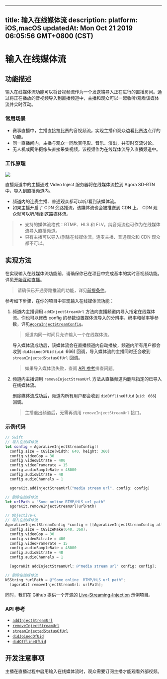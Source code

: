 
---
title: 输入在线媒体流
description: 
platform: iOS,macOS
updatedAt: Mon Oct 21 2019 06:05:56 GMT+0800 (CST)
---
# 输入在线媒体流
## 功能描述
输入在线媒体流功能可以将音视频流作为一个发送端导入正在进行的直播房间。通过将正在播放的音视频导入到直播频道中，主播和观众可以一起收听/观看该媒体流并实时互动。

### 常用场景

- 赛事直播中，主播直接拉比赛的音视频流，实现主播和观众边看比赛边点评的功能。
- 同一直播间内，主播与观众一同欣赏电影、音乐、演出，并实时交流讨论。
- 无人机或网络摄像头直接采集视频，该视频作为在线媒体流导入直播频道中。

### 工作原理

![](https://web-cdn.agora.io/docs-files/1569397540228)

直播频道中的主播通过 Video Inject 服务器将在线媒体流拉到 Agora SD-RTN 中，导入到直播频道内。

- 频道内的连麦主播、普通观众都可以听/看到该媒体流。
- 如果主播开启了 CDN 旁路推流，该媒体流也会被推送到 CDN 上， CDN 观众就可以听/看到这路媒体流。

> - 支持的媒体流格式：RTMP、HLS 和 FLV。纯音频流也可作为在线媒体流导入直播频道。
> - 只有主播可以导入/删除在线媒体流，连麦主播、普通观众和 CDN 观众都不可以。

## 实现方法

在实现输入在线媒体流功能前，请确保你已在项目中完成基本的实时音视频功能。详见[开始互动直播](../../cn/Interactive%20Broadcast/start_live_ios.md)。

> 请确保已开通旁路推流的功能，详见[前提条件](../../cn/Interactive%20Broadcast/cdn_streaming_apple.md)。

参考如下步骤，在你的项目中实现输入在线媒体流功能：

1. 频道内主播调用 `addInjectStreamUrl` 方法向直播频道内导入指定在线媒体流。你也可以修改 config 的参数设置媒体流导入的分辨率、码率和帧率等参数，详见[`AgoraInjectStreamConfig`](https://docs.agora.io/cn/Interactive%20Broadcast/API%20Reference/oc/Classes/AgoraLiveInjectStreamConfig.html)。

   > 频道内同一时间只允许输入一个在线媒体流。

   导入媒体流成功后，该媒体流会在直播频道内自动播放，频道内所有用户都会收到 `didJoinedOfUid` (`uid`: 666) 回调，导入媒体流的主播同时还会收到 `streamInjectedStatusOfUrl` 回调。

   > 如果导入媒体流失败，查阅 [API 参考](#api)排查问题。

2. 频道内主播调用 `removeInjectStreamUrl` 方法从直播频道内删除指定的已导入在线媒体流。

   删除媒体流成功后，频道内所有用户都会收到  `didOfflineOfUid` (`uid: 666`) 回调。

   > 主播退出频道后，无需再调用 `removeInjectStreamUrl` 接口。



### 示例代码

```swift
// Swift
// 导入在线媒体流
let config = AgoraLiveInjectStreamConfig()
  config.size = CGSize(width: 640, height: 360)
  config.videoGop = 30
  config.videoBitrate = 400
  config.videoFramerate = 15
  config.audioSampleRate = 48000
  config.audioBitrate = 48
  config.audioChannels = 1

  agoraKit.addInjectStreamUrl("media stream url", config: config)

// 删除在线媒体流
let urlPath = "Some online RTMP/HLS url path"
  agoraKit.removeInjectStreamUrl(urlPath)
```

```objective-c
// Objective-C
// 导入在线媒体流
AgoraLiveInjectStreamConfig *config = [[AgoraLiveInjectStreamConfig alloc] init];
  config.size = CGSizeMake(640, 360);
  config.videoGop = 30
  config.videoBitrate = 400
  config.videoFramerate = 15
  config.audioSampleRate = 48000
  config.audioBitrate = 48
  config.audioChannels = 1

  [agoraKit addInjectStreamUrl: @"media stream url" config: config];

// 删除在线媒体流
NSString *urlPath = @"Some online  RTMP/HLS url path";
  [agoraKit removeInjectStreamUrl: urlPath];
```

同时，我们在 Github 提供一个开源的 [Live-Streaming-Injection](https://github.com/AgoraIO/Advanced-Interactive-Broadcasting/tree/master/Live-Streaming-Injection) 示例项目。

<a name="api"></a>
### API 参考

- [`addInjectStreamUrl`](https://docs.agora.io/cn/Interactive%20Broadcast/API%20Reference/oc/Classes/AgoraRtcEngineKit.html#//api/name/addInjectStreamUrl:config:)
- [`removeInjectStreamUrl`](https://docs.agora.io/cn/Interactive%20Broadcast/API%20Reference/oc/Classes/AgoraRtcEngineKit.html#//api/name/removeInjectStreamUrl:)
- [`streamInjectedStatusOfUrl`](https://docs.agora.io/cn/Interactive%20Broadcast/API%20Reference/oc/Protocols/AgoraRtcEngineDelegate.html#//api/name/rtcEngine:streamInjectedStatusOfUrl:uid:status:)
- [`didJoinedOfUid`](https://docs.agora.io/cn/Interactive%20Broadcast/API%20Reference/oc/Protocols/AgoraRtcEngineDelegate.html#//api/name/rtcEngine:didJoinedOfUid:elapsed:)
- [`didOfflineOfUid`](https://docs.agora.io/cn/Interactive%20Broadcast/API%20Reference/oc/Protocols/AgoraRtcEngineDelegate.html#//api/name/rtcEngine:didOfflineOfUid:reason:)

## 开发注意事项

主播在直播过程中启用输入在线媒体流时，观众需要订阅主播才能观看外部视频。
